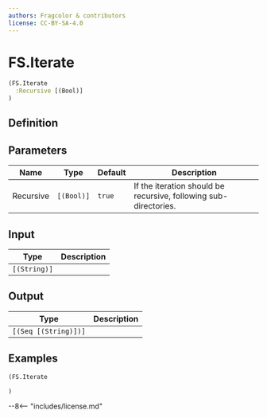 ```yaml
---
authors: Fragcolor & contributors
license: CC-BY-SA-4.0
---
```



# FS.Iterate

```clojure
(FS.Iterate
  :Recursive [(Bool)]
)
```


## Definition




## Parameters

| Name | Type | Default | Description |
|------|------|---------|-------------|
| Recursive | `[(Bool)]` | `true` | If the iteration should be recursive, following sub-directories. |


## Input

| Type | Description |
|------|-------------|
| `[(String)]` |  |


## Output

| Type | Description |
|------|-------------|
| `[(Seq [(String)])]` |  |


## Examples

```clojure
(FS.Iterate

)
```


--8<-- "includes/license.md"
